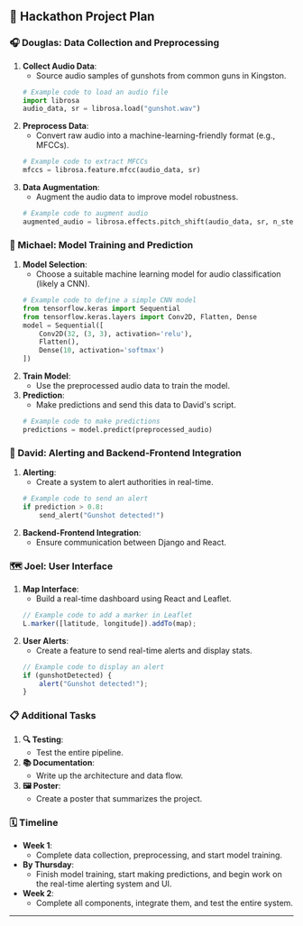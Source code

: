 

## 🚀 Hackathon Project Plan

### 🎧 Douglas: Data Collection and Preprocessing
1. **Collect Audio Data**: 
    - Source audio samples of gunshots from common guns in Kingston.
    ```python
    # Example code to load an audio file
    import librosa
    audio_data, sr = librosa.load("gunshot.wav")
    ```
2. **Preprocess Data**: 
    - Convert raw audio into a machine-learning-friendly format (e.g., MFCCs).
    ```python
    # Example code to extract MFCCs
    mfccs = librosa.feature.mfcc(audio_data, sr)
    ```
3. **Data Augmentation**: 
    - Augment the audio data to improve model robustness.
    ```python
    # Example code to augment audio
    augmented_audio = librosa.effects.pitch_shift(audio_data, sr, n_steps=2)
    ```

### 🤖 Michael: Model Training and Prediction
1. **Model Selection**: 
    - Choose a suitable machine learning model for audio classification (likely a CNN).
    ```python
    # Example code to define a simple CNN model
    from tensorflow.keras import Sequential
    from tensorflow.keras.layers import Conv2D, Flatten, Dense
    model = Sequential([
        Conv2D(32, (3, 3), activation='relu'),
        Flatten(),
        Dense(10, activation='softmax')
    ])
    ```
2. **Train Model**: 
    - Use the preprocessed audio data to train the model.
3. **Prediction**: 
    - Make predictions and send this data to David's script.
    ```python
    # Example code to make predictions
    predictions = model.predict(preprocessed_audio)
    ```

### 🚨 David: Alerting and Backend-Frontend Integration
1. **Alerting**: 
    - Create a system to alert authorities in real-time.
    ```python
    # Example code to send an alert
    if prediction > 0.8:
        send_alert("Gunshot detected!")
    ```
2. **Backend-Frontend Integration**: 
    - Ensure communication between Django and React.

### 🗺️ Joel: User Interface
1. **Map Interface**: 
    - Build a real-time dashboard using React and Leaflet.
    ```javascript
    // Example code to add a marker in Leaflet
    L.marker([latitude, longitude]).addTo(map);
    ```
2. **User Alerts**: 
    - Create a feature to send real-time alerts and display stats.
    ```javascript
    // Example code to display an alert
    if (gunshotDetected) {
        alert("Gunshot detected!");
    }
    ```

### 📋 Additional Tasks
1. **🔍 Testing**: 
    - Test the entire pipeline.
2. **📚 Documentation**: 
    - Write up the architecture and data flow.
3. **🖼️ Poster**: 
    - Create a poster that summarizes the project.

### 🗓️ Timeline
- **Week 1**: 
    - Complete data collection, preprocessing, and start model training.
- **By Thursday**: 
    - Finish model training, start making predictions, and begin work on the real-time alerting system and UI.
- **Week 2**: 
    - Complete all components, integrate them, and test the entire system.

---

